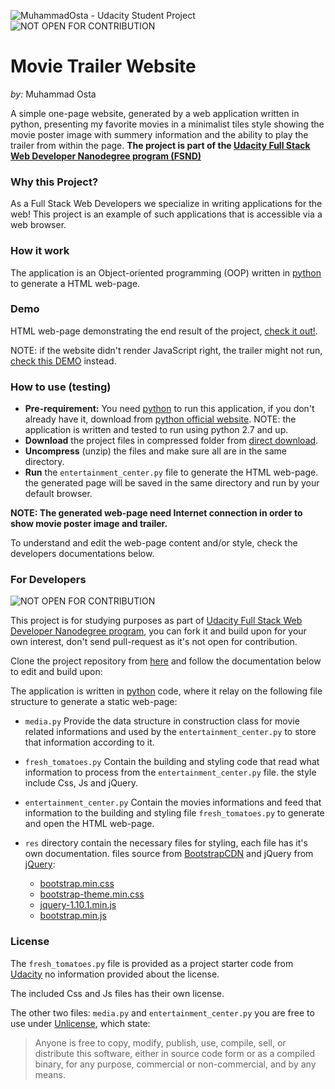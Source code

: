 ![MuhammadOsta - Udacity Student Project](https://img.shields.io/badge/MuhammadOsta-Udacity%20Student%20Project-blue.svg) ![NOT OPEN FOR CONTRIBUTION](https://img.shields.io/badge/!-NOT%20OPEN%20FOR%20CONTRIBUTION-lightgrey.svg)

# Movie Trailer Website
_by:_ Muhammad Osta

A simple one-page website, generated by a web application written in python, presenting my favorite movies in a minimalist tiles style showing the movie poster image with summery information and the ability to play the trailer from within the page.
**The project is part of the [Udacity Full Stack Web Developer Nanodegree program (FSND)](https://www.udacity.com/course/full-stack-web-developer-nanodegree--nd004)**

### Why this Project?
As a Full Stack Web Developers we specialize in writing applications for the web! This project is an example of such applications that is accessible via a web browser.

### How it work
The application is an Object-oriented programming (OOP) written in [python](https://www.python.org/about/) to generate a HTML web-page.

### Demo
HTML web-page demonstrating the end result of the project, [check it out!](url).

NOTE: if the website didn't render JavaScript right, the trailer might not run, [check this DEMO](url) instead.

### How to use (testing)
 - **Pre-requirement:**
You need [python](https://www.python.org/about/) to run this application, if you don't already have it, download from [python official website](https://www.python.org/downloads/). NOTE: the application is written and tested to run using python 2.7 and up.
 - **Download** the project files in compressed folder from [direct download](https://codeload.github.com/MuhammadOsta/UDACITY-STUDENT-PROJECTS-Movie-Trailer-Website/zip/master).
 - **Uncompress** (unzip) the files and make sure all are in the same directory.
 - **Run** the `entertainment_center.py` file to generate the HTML web-page. the generated page will be saved in the same directory and run by your default browser.

**NOTE: The generated web-page need Internet connection in order to show movie poster image and trailer.**

To understand and edit the web-page content and/or style, check the developers documentations below.

### For Developers
![NOT OPEN FOR CONTRIBUTION](https://img.shields.io/badge/!-NOT%20OPEN%20FOR%20CONTRIBUTION-lightgrey.svg)

This project is for studying purposes as part of [Udacity Full Stack Web Developer Nanodegree program](https://www.udacity.com/course/full-stack-web-developer-nanodegree--nd004), you can fork it and build upon for your own interest, don't send pull-request as it's not open for contribution.

Clone the project repository from [here](https://github.com/MuhammadOsta/UDACITY-STUDENT-PROJECTS-Movie-Trailer-Website.git) and follow the documentation below to edit and build upon:

The application is written in [python](https://www.python.org/about/) code, where it relay on the following file structure to generate a static web-page:

 - `media.py` Provide the data structure in construction class for movie related informations and used by the `entertainment_center.py` to store that information according to it.

 - `fresh_tomatoes.py` Contain the building and styling code that read what information to process from the `entertainment_center.py` file. the style include Css, Js and jQuery.

 - `entertainment_center.py` Contain the movies informations and feed that information to the building and styling file `fresh_tomatoes.py` to generate and open the HTML web-page.

 - `res` directory contain the necessary files for styling, each file has it's own documentation. files source from [BootstrapCDN](https://www.bootstrapcdn.com/) and jQuery from [jQuery](http://jquery.com/):
   - [bootstrap.min.css](https://netdna.bootstrapcdn.com/bootstrap/3.1.0/css/bootstrap.min.css)
   - [bootstrap-theme.min.css](https://netdna.bootstrapcdn.com/bootstrap/3.1.0/css/bootstrap-theme.min.css)
   - [jquery-1.10.1.min.js](http://code.jquery.com/jquery-1.10.1.min.js)
   - [bootstrap.min.js](https://netdna.bootstrapcdn.com/bootstrap/3.1.0/js/bootstrap.min.js)

### License
The `fresh_tomatoes.py` file is provided as a project starter code from [Udacity](https://www.udacity.com) no information provided about the license.

The included Css and Js files has their own license.

The other two files: `media.py` and `entertainment_center.py` you are free to use under [Unlicense](http://unlicense.org/), which state:
 > Anyone is free to copy, modify, publish, use, compile, sell, or
distribute this software, either in source code form or as a compiled
binary, for any purpose, commercial or non-commercial, and by any
means.
